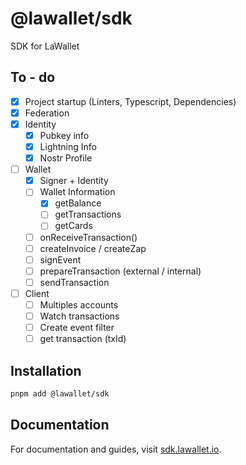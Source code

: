 # @lawallet/sdk

SDK for LaWallet

## To - do

- [x] Project startup (Linters, Typescript, Dependencies)
- [x] Federation
- [x] Identity
  - [x] Pubkey info
  - [x] Lightning Info
  - [x] Nostr Profile
- [ ] Wallet
  - [x] Signer + Identity
  - [ ] Wallet Information
    - [x] getBalance
    - [ ] getTransactions
    - [ ] getCards
  - [ ] onReceiveTransaction()
  - [ ] createInvoice / createZap
  - [ ] signEvent
  - [ ] prepareTransaction (external / internal)
  - [ ] sendTransaction
- [ ] Client
  - [ ] Multiples accounts
  - [ ] Watch transactions
  - [ ] Create event filter
  - [ ] get transaction (txId)

## Installation

```bash
pnpm add @lawallet/sdk
```

## Documentation

For documentation and guides, visit [sdk.lawallet.io](https://sdk.lawallet.io).
